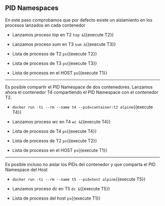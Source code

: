 

## PID Namespaces
En este paso comprobamos que por defecto existe un aislamiento en los procesos lanzados en cada contenedor

- Lanzamos proceso _top_ en T2 `top &`{{execute T2}}

- Lanzamos proceso _sum_ en T3 `sum &`{{execute T3}}

- Lista de procesos de T2 `ps`{{execute T2}}

- Lista de procesos de T3 `ps`{{execute T3}}

- Lista de procesos en el HOST `ps`{{execute T1}}


***

Es posible compartir el PID Namespace de dos contenedores. Lanzamos ahora el contenedor T4 compartiendo el PID Namespace con el contenedor T2.

- `docker run -ti --rm --name t4 --pid=container:t2 alpine`{{execute T4}}

- Lanzamos proceso _wc_ en T4 `wc &`{{execute T4}}

- Lista de procesos de T4 `ps`{{execute T4}}

- Lista de procesos de T2 `ps`{{execute T2}}

- Lista de procesos en el HOST `ps`{{execute T1}}

***

Es posible incluso no aislar los PIDs del contenedor y que comparta el PID Namespace del Host

- `docker run -ti --rm --name t5 --pid=host alpine`{{execute T5}}

- Lanzamos proceso _dc_ en T5 `dc &`{{execute T5}}

- Lista de procesos del host `ps`{{execute T1}}



